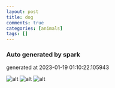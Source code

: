 ```yaml
---
layout: post
title: dog
comments: true
categories: [animals]
tags: []
---
```


### Auto generated by spark
generated at 2023-01-19 01:10:22.105943

![alt](http://wuld.ipdisk.co.kr:8000/list/HDD1/embed/animals/2023-01-19-dog/a.jpg)
![alt](http://wuld.ipdisk.co.kr:8000/list/HDD1/embed/animals/2023-01-19-dog/b.jpg)
![alt](http://wuld.ipdisk.co.kr:8000/list/HDD1/embed/animals/2023-01-19-dog/c.png)
